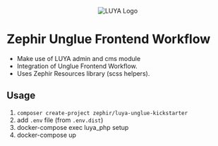 <p align="center">
  <img src="https://avatars2.githubusercontent.com/u/6582596?s=100&v=4" alt="LUYA Logo"/>
</p>

# Zephir Unglue Frontend Workflow

+ Make use of LUYA admin and cms module
+ Integration of Unglue Frontend Workflow.
+ Uses Zephir Resources library (scss helpers).

## Usage

1. `composer create-project zephir/luya-unglue-kickstarter`
2. add `.env` file (from `.env.dist`)
3. docker-compose exec luya_php setup
4. docker-compose up